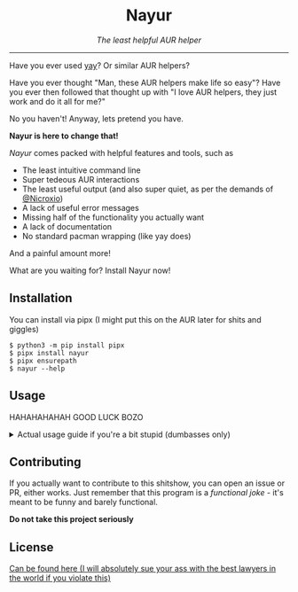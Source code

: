 <div style="text-align: center">
<h1>Nayur</h1>
<i>The least helpful AUR helper</i>
</div>

------

Have you ever used [yay](https://aur.archlinux.org/packages/yay)? Or similar AUR helpers?

Have you ever thought "Man, these AUR helpers make life so easy"?
Have you ever then followed that thought up with "I love AUR helpers, they just work and do it all for me?"

No you haven't! Anyway, lets pretend you have.

**Nayur is here to change that!**

*Nayur* comes packed with helpful features and tools, such as

* The least intuitive command line
* Super tedeous AUR interactions
* The least useful output (and also super quiet, as per the demands of [@Nicroxio](https://github.com/Nicroxio))
* A lack of useful error messages
* Missing half of the functionality you actually want
* A lack of documentation
* No standard pacman wrapping (like yay does)

And a painful amount more!

What are you waiting for? Install Nayur now!

## Installation

You can install via pipx (I might put this on the AUR later for shits and giggles)

```shell
$ python3 -m pip install pipx
$ pipx install nayur
$ pipx ensurepath
$ nayur --help
```

## Usage

HAHAHAHAHAH GOOD LUCK BOZO

<details>
<summary>Actual usage guide if you're a bit stupid (dumbasses only)</summary>

```shell
# Find an AUR package
$ nayur search <query>

# Get an AUR package
$ nayur cache get <package (full name)>

# Prepare that package for installation
$ nayur build <package (full name)>

# Install that package
$ nayur install <package (full name)>

# Update the package (in cache anyway)
$ nayur cache update <package (full name)>

# List cached packages
$ nayur cache list

# Remove a cached package
$ nayur cache remove <package (full name)>

# Or clear the entire cache
$ nayur cache clear
```

Also, if you actually want marginally more information on why an issue may have occured, you can run nayur with
`--debug`, and/or `--log-level DEBUG` (logs are spat into `$HOME/.cache/nayur/nayur.log`)

For example:
```shell
$ nayur --debug cache get horizontallyspinningrat
# or
$ nayur --log-level DEBUG cache get horizontallyspinningrat
# or even
$ nayur --debug --log-level DEBUG cache get horizontallyspinningrat
```
</details>

## Contributing
If you actually want to contribute to this shitshow, you can open an issue or PR, either works.
Just remember that this program is a *functional joke* - it's meant to be funny and barely functional.

**Do not take this project seriously**

## License
[Can be found here (I will absolutely sue your ass with the best lawyers in the world if you violate this)](/LICENSE)
